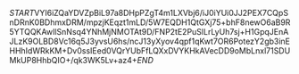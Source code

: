 $START$VYI6iZQaYDVZpBiL97a8DHpPZgT4m1LXVbj6/iJ0iYUi0JJ2PEX7CQpSnDRnK0BDhmxDRM/mpzjKEqzt1mLD/5W7EQDH1QtGXj75+bhF8newO6aB9R5YTQQKAwIlSnNsq4YNhMjNMOTAt9D/FNP2tE2PuSlLrLyUh7sj+H1GpqJEnAJLzK9OLBD8Vc16q5J3yvsU6hs/ncJ13yXyov4qpf1qKwt7OR6PotezY2gb3inEHHhIdWRkKM+Dv0ssIEed0VQrYUbFfLQXxDVYKHkAVecDD9oMbLnxl71SDUMkUP8HhbQIO+/qk3WK5Lv+az4+$END$